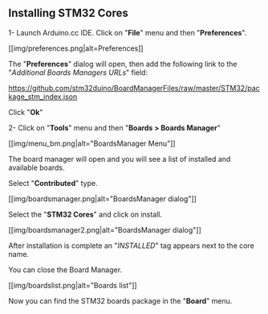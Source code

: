 ## Installing STM32 Cores

1- Launch Arduino.cc IDE. Click on "**File**" menu and then "**Preferences**".

[[img/preferences.png|alt=Preferences]]

The "**Preferences**" dialog will open, then add the following link to the "*Additional Boards Managers URLs*" field:

https://github.com/stm32duino/BoardManagerFiles/raw/master/STM32/package_stm_index.json

Click "**Ok**"

2- Click on "**Tools**" menu and then "**Boards > Boards Manager**"

[[img/menu_bm.png|alt="BoardsManager Menu"]]

The board manager will open and you will see a list of installed and available boards. 

Select "**Contributed**" type.

[[img/boardsmanager.png|alt="BoardsManager dialog"]]

Select the "**STM32 Cores**" and click on install.

[[img/boardsmanager2.png|alt="BoardsManager dialog"]]

After installation is complete an "*INSTALLED*" tag appears next to the core name. 

You can close the Board Manager.

[[img/boardslist.png|alt="Boards list"]]

Now you can find the STM32 boards package in the "**Board**" menu.
